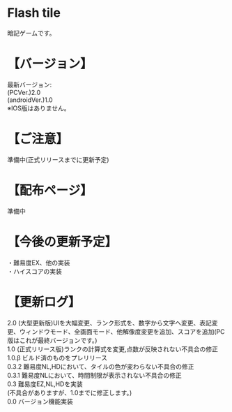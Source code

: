 # Flash tile
暗記ゲームです。
# 【バージョン】
最新バージョン:  
(PCVer.)2.0  
(androidVer.)1.0  
※IOS版はありません。
# 【ご注意】
準備中(正式リリースまでに更新予定)
# 【配布ページ】
準備中
# 【今後の更新予定】
・難易度EX、他の実装  
・ハイスコアの実装
# 【更新ログ】
2.0 (大型更新版)UIを大幅変更、ランク形式を、数字から文字へ変更、表記変更、ウィンドウモード、全画面モード、他解像度変更を追加、スコアを追加(PC版はこれが最終バージョンです。)    
1.0 (正式リリース版)ランクの計算式を変更,点数が反映されない不具合の修正  
1.0.β ビルド済のものをプレリリース  
0.3.2 難易度NL,HDにおいて、タイルの色が変わらない不具合の修正  
0.3.1 難易度NLにおいて、時間制限が表示されない不具合の修正  
0.3 難易度EZ,NL,HDを実装  
(不具合がありますが、1.0までに修正します。)   
0.0 バージョン機能実装

